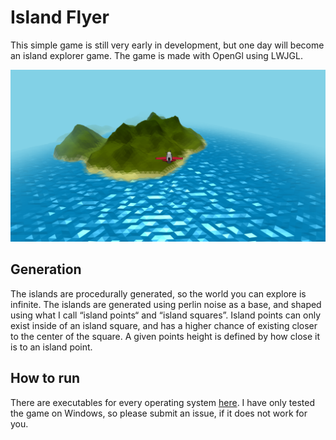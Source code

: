 # Island Flyer

This simple game is still very early in development, but one day will become an island explorer game. The game is made with OpenGl using LWJGL.

![](screenshot.png)

## Generation
The islands are procedurally generated, so the world you can explore is infinite.
The islands are generated using perlin noise as a base, and shaped using what I call “island points“ and “island squares”. Island points can only exist inside of an island square, and has a higher chance of existing closer to the center of the square. A given points height is defined by how close it is to an island point.

## How to run
There are executables for every operating system [here](./executables). I have only tested the game on Windows, so please submit an issue, if it does not work for you.